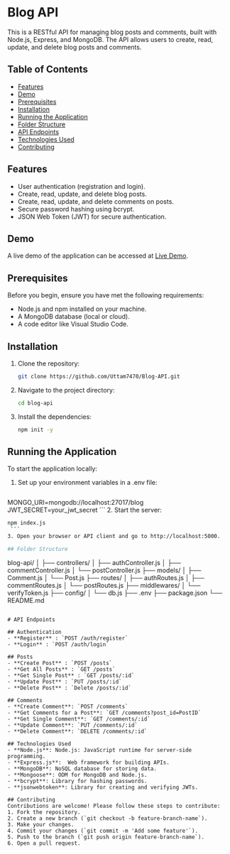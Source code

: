  # Blog API

This is a RESTful API for managing blog posts and comments, built with Node.js, Express, and MongoDB. The API allows users to create, read, update, and delete blog posts and comments.

## Table of Contents
- [Features](#features)
- [Demo](#demo)
- [Prerequisites](#prerequisites)
- [Installation](#installation)
- [Running the Application](#running-the-application)
- [Folder Structure](#folder-structure)
- [API Endpoints](#available-scripts)
- [Technologies Used](#technologies-used)
- [Contributing](#contributing)

## Features
- User authentication (registration and login).
- Create, read, update, and delete blog posts.
- Create, read, update, and delete comments on posts.
- Secure password hashing using bcrypt.
- JSON Web Token (JWT) for secure authentication.

## Demo
A live demo of the application can be accessed at [Live Demo](/).

## Prerequisites
Before you begin, ensure you have met the following requirements:
- Node.js and npm installed on your machine.
- A MongoDB database (local or cloud).
- A code editor like Visual Studio Code.

## Installation
1. Clone the repository:
   ```sh
   git clone https://github.com/Uttam7470/Blog-API.git
   ```
2. Navigate to the project directory:
   ```sh
   cd blog-api
   ```
3. Install the dependencies:
   ```sh
   npm init -y
   ```

## Running the Application
To start the application locally:
1. Set up your environment variables in a .env file:
   ```sh
  MONGO_URI=mongodb://localhost:27017/blog
JWT_SECRET=your_jwt_secret
    ```
2. Start the server:
   ```sh
   npm index.js 
    ```
3. Open your browser or API client and go to http://localhost:5000.

## Folder Structure
```
blog-api/
│
├── controllers/
│   ├── authController.js
│   ├── commentController.js
│   └── postController.js
├── models/
│   ├── Comment.js
│   └── Post.js
├── routes/
│   ├── authRoutes.js
│   ├── commentRoutes.js
│   └── postRoutes.js
├── middlewares/
│   └── verifyToken.js
├── config/
│   └── db.js
├── .env
├── package.json
└── README.md
```

# API Endpoints

## Authentication
- **Register** : `POST /auth/register`
- **Login** : `POST /auth/login`

## Posts
- **Create Post** : `POST /posts`
- **Get All Posts** : `GET /posts`
- **Get Single Post** : `GET /posts/:id`
- **Update Post** : `PUT /posts/:id`
- **Delete Post** : `Delete /posts/:id`

## Comments
- **Create Comment**: `POST /comments`
- **Get Comments for a Post**: `GET /comments?post_id=PostID`
- **Get Single Comment**: `GET /comments/:id`
- **Update Comment**: `PUT /comments/:id`
- **Delete Comment**: `DELETE /comments/:id`

## Technologies Used
- **Node.js**: Node.js: JavaScript runtime for server-side programming.
- **Express.js**:  Web framework for building APIs.
- **MongoDB**: NoSQL database for storing data.
- **Mongoose**: ODM for MongoDB and Node.js.
- **bcrypt**: Library for hashing passwords.
- **jsonwebtoken**: Library for creating and verifying JWTs.

## Contributing
Contributions are welcome! Please follow these steps to contribute:
1. Fork the repository.
2. Create a new branch (`git checkout -b feature-branch-name`).
3. Make your changes.
4. Commit your changes (`git commit -m 'Add some feature'`).
5. Push to the branch (`git push origin feature-branch-name`).
6. Open a pull request. 